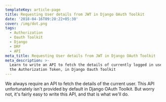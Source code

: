 ```yaml
---
templateKey: article-page
title: Requesting User details from JWT in Django OAuth Toolkit
date: '2018-04-16T09:28:22+05:30'
cover: /img/dot.png
tags:
  - Authorization
  - Oauth Toolkit
  - Django
  - DRF
  - API
meta_title: Requesting User details from JWT in Django OAuth Toolkit
meta_description: >-
  Learn to write an API to fetch the details of currently logged in user, using
  the Authorization Token, in Django Oauth Toolkit
---
```

We always require an API to fetch the details of the current user. This API unfortunately isn't provided by default in Django OAuth Toolkit. But worry not, it's fairly easy to write this API, and that is what we'll do.
